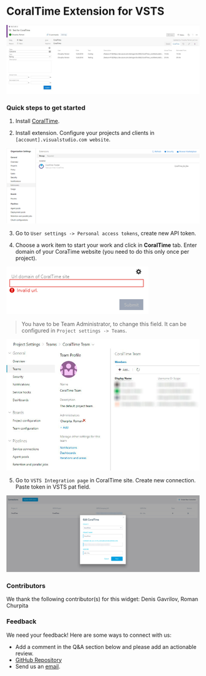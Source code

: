 # CoralTime Extension for VSTS

![CoralTime Tracker](static/img/example.jpg)

### Quick steps to get started

1. Install [CoralTime](https://github.com/CoralTime/CoralTime).

2. Install extension. Configure your projects and clients in <code>[account].visualstudio.com website</code>.

![Install extension](static/img/install-extension.png)

3. Go to <code>User settings -> Personal access tokens</code>, create new API token.

4. Choose a work item to start your work and click in <strong>CoralTime</strong> tab.
Enter domain of your CoraTime website (you need to do this only once per project).

![Enter url](static/img/enter-url.png)

<blockquote>You have to be Team Administrator, to change this field. It can be configured in <code>Project settings -> Teams</code>.</blockquote>

![administrator](static/img/administrator.jpg)


5. Go to <code>VSTS Integration page</code> in CoralTime site. Create new connection. Paste token in VSTS pat field.

![VSTS Integration page](static/img/vsts-integration.jpg)

### Contributors

We thank the following contributor(s) for this widget: Denis Gavrilov, Roman Churpita

### Feedback

We need your feedback! Here are some ways to connect with us:

- Add a comment in the Q&A section below and please add an actionable review.
- [GitHub Repository](https://github.com/CoralTime/CoralTime/tree/vsts-extension/vsts-extension/VstsExtension)
- Send us an [email](mailto://denis.gavrilov@coral.team).
